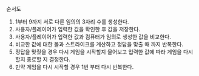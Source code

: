순서도
1. 1부터 9까지 서로 다른 임의의 3자리 수를 생성한다.
2. 사용자/플레이어가 입력한 값을 확인한 후 값을 저장한다.
3. 사용자/플레이어가 입력한 값과 컴퓨터가 임의로 생성한 값을 비교한다.
4. 비교한 값에 대한 볼과 스트라이크를 계산하고 정답을 맞출 때 까지 반복한다.
5. 정답을 맞췄을 경우 다시 게임을 시작할지 물어보고 입력한 값에 따라 게임을 다시 할지 종료할 지 결정한다.
6. 만약 게임을 다시 시작할 경우 1번 부터 다시 반복한다.